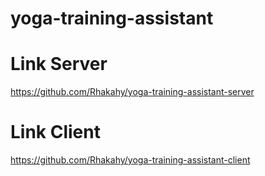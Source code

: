 # yoga-training-assistant

#  Link Server
https://github.com/Rhakahy/yoga-training-assistant-server

# Link Client 
https://github.com/Rhakahy/yoga-training-assistant-client
